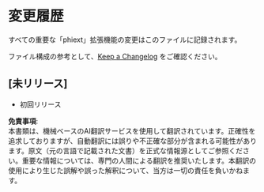 # 変更履歴

すべての重要な「phiext」拡張機能の変更はこのファイルに記録されます。

ファイル構成の参考として、[Keep a Changelog](http://keepachangelog.com/) をご確認ください。

## [未リリース]

- 初回リリース

**免責事項**:  
本書類は、機械ベースのAI翻訳サービスを使用して翻訳されています。正確性を追求しておりますが、自動翻訳には誤りや不正確な部分が含まれる可能性があります。原文（元の言語で記載された文書）を正式な情報源としてご参照ください。重要な情報については、専門の人間による翻訳を推奨いたします。本翻訳の使用により生じた誤解や誤った解釈について、当方は一切の責任を負いかねます。